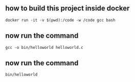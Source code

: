 ## how to build this project inside docker
```docker run -it -v $(pwd):/code -w /code gcc bash```
## now run the  command 
 ```gcc -o bin/helloworld helloworld.c ```
 ## now run the  command 
 ```bin/helloworld```